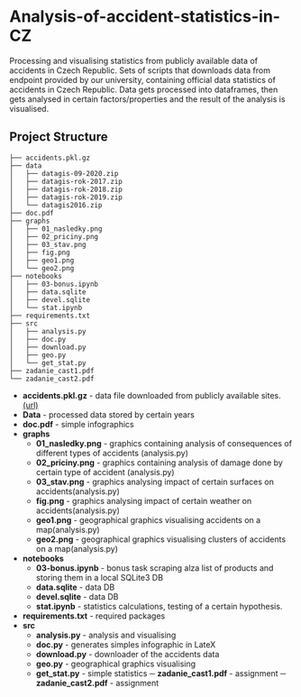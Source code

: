 # Analysis-of-accident-statistics-in-CZ
Processing and visualising statistics from publicly available data of accidents in Czech Republic. 
Sets of scripts that downloads data from endpoint provided by our university, containing official data statistics of accidents in Czech Republic. 
Data gets processed into dataframes, then gets analysed in certain factors/properties and the result of the analysis is visualised.

## Project Structure
```
├── accidents.pkl.gz
├── data
│   ├── datagis-09-2020.zip
│   ├── datagis-rok-2017.zip
│   ├── datagis-rok-2018.zip
│   ├── datagis-rok-2019.zip
│   └── datagis2016.zip
├── doc.pdf
├── graphs
│   ├── 01_nasledky.png
│   ├── 02_priciny.png
│   ├── 03_stav.png
│   ├── fig.png
│   ├── geo1.png
│   └── geo2.png
├── notebooks
│   ├── 03-bonus.ipynb
│   ├── data.sqlite
│   ├── devel.sqlite
│   └── stat.ipynb
├── requirements.txt
├── src
│   ├── analysis.py
│   ├── doc.py
│   ├── download.py
│   ├── geo.py
│   └── get_stat.py
├── zadanie_cast1.pdf
└── zadanie_cast2.pdf
```

- **accidents.pkl.gz** - data file downloaded from publicly available sites. [(url)](https://www.policie.cz/clanek/statistika-nehodovosti-900835.aspx?q=Y2hudW09NQ%3d%3d)
- **Data** - processed data stored by certain years
- **doc.pdf** - simple infographics
- **graphs**
    - **01_nasledky.png** - graphics containing analysis of consequences of different types of accidents (analysis.py)
    - **02_priciny.png**  - graphics containing analysis of damage done by certain type of accident (analysis.py)
    - **03_stav.png** - graphics analysing impact of certain surfaces on accidents(analysis.py)
    - **fig.png** - graphics analysing impact of certain weather on accidents(analysis.py)
    - **geo1.png** - geographical graphics visualising accidents on a map(analysis.py)
    - **geo2.png** - geographical graphics visualising clusters of accidents on a map(analysis.py)
- **notebooks**
    - **03-bonus.ipynb** - bonus task scraping alza list of products and storing them in a local SQLite3 DB
    - **data.sqlite** - data DB
    - **devel.sqlite** - data DB
    - **stat.ipynb** - statistics calculations, testing of a certain hypothesis.
- **requirements.txt** - required packages
- **src**
    - **analysis.py** - analysis and visualising
    - **doc.py** - generates simples infographic in LateX
    - **download.py** - downloader of the accidents data
    - **geo.py** - geographical graphics visualising
    - **get_stat.py** - simple statistics
─ **zadanie_cast1.pdf** - assignment
─ **zadanie_cast2.pdf** - assignment

